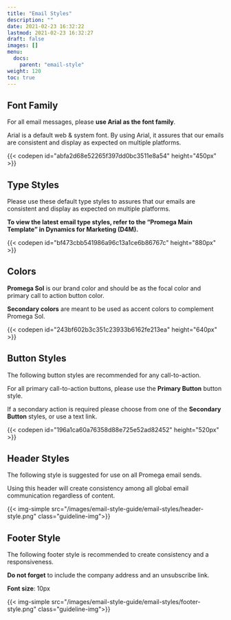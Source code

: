 ```yaml
---
title: "Email Styles"
description: ""
date: 2021-02-23 16:32:22
lastmod: 2021-02-23 16:32:27
draft: false
images: []
menu:
  docs:
    parent: "email-style"
weight: 120
toc: true
---
```


## Font Family
For all email messages, please **use Arial as the font family**.

Arial is a default web & system font. By using Arial, it assures that our emails are consistent and display as expected on multiple platforms.

{{< codepen id="abfa2d68e52265f397dd0bc3511e8a54" height="450px" >}}

## Type Styles
Please use these default type styles to assures that our emails are consistent and display as expected on multiple platforms.

**To view the latest email type styles, refer to the “Promega Main Template” in Dynamics for Marketing (D4M).**

{{< codepen id="bf473cbb541986a96c13a1ce6b86767c" height="880px" >}}

## Colors
**Promega Sol** is our brand color and should be as the focal color and primary call to action button color.

**Secondary colors** are meant to be used as accent colors to complement Promega Sol.

{{< codepen id="243bf602b3c351c23933b6162fe213ea" height="640px" >}}

## Button Styles

The following button styles are recommended for any call-to-action.

For all primary call-to-action buttons, please use the **Primary Button** button style.

If a secondary action is required please choose from one of the **Secondary Button** styles, or use a text link.

{{< codepen id="196a1ca60a76358d88e725e52ad82452" height="520px" >}}

## Header Styles

The following style is suggested for use on all Promega email sends.

Using this header will create consistency among all global email communication regardless of content.

{{< img-simple src="/images/email-style-guide/email-styles/header-style.png" class="guideline-img">}}

## Footer Style
The following footer style is recommended to create consistency and a responsiveness.

**Do not forget** to include the company address and an unsubscribe link.

**Font size**: 10px

{{< img-simple src="/images/email-style-guide/email-styles/footer-style.png" class="guideline-img">}}
